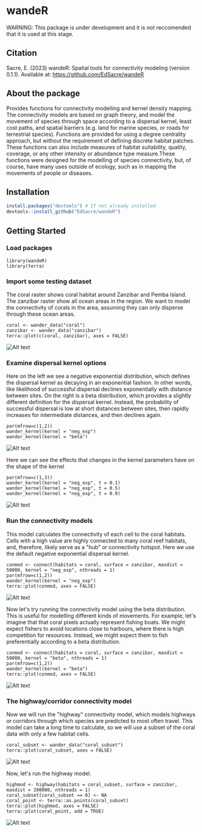 # wandeR
WARNING: This package is under development and it is not reccomended that it is used at this stage.

## Citation
Sacre, E. (2023) wandeR: Spatial tools for connectivity modeling (version 0.1.1). 
Available at: https://github.com/EdSacre/wandeR

## About the package
Provides functions for connectivity modelling and kernel density
mapping. The connectivity models are based on graph theory, and model the 
movement of species through space according to a dispersal kernel, least 
cost paths, and spatial barriers (e.g. land for marine species, or roads
for terrestrial species). Functions are provided for using a degree
centrality approach, but without the requirement of defining discrete
habitat patches. These functions can also include measures of habitat
suitability, quality, coverage, or any other intensity or abundance
type measure.These functions were designed for the modelling of species 
connectivity, but, of course, have many uses outside of ecology, such as in 
mapping the movements of people or diseases.

## Installation
``` r
install.packages("devtools") # If not already installed
devtools::install_github("EdSacre/wandeR")
```

## Getting Started
### Load packages
```{r}
library(wandeR)
library(terra)
```

### Import some testing dataset
The coral raster shows coral habitat around Zanzibar and Pemba Island.
The zanzibar raster show all ocean areas in the region.
We want to model the connectivity of corals in the area, assuming they can only
disperse through these ocean areas.
```{r}
coral <- wander_data("coral")
zanzibar <- wander_data("zanzibar")
terra::plot(c(coral, zanzibar), axes = FALSE)
```
![Alt text](inst/images/coral.jpg)

### Examine dispersal kernel options
Here on the left we see a negative exponential distribution, which defines the dispersal kernel as decaying in
an exponential fashion. In other words, like likelihood of successful dispersal declines exponentially with distance between sites.
On the right is a beta distribution, which provides a slightly different definition for the dispersal kernel.
Instead, the probability of successful dispersal is low at short distances between sites, then rapidly increases for intermediate
distances, and then declines again.
```{r}
par(mfrow=c(1,2))
wander_kernel(kernel = "neg_exp")
wander_kernel(kernel = "beta")
```
![Alt text](inst/images/kernel1.jpg)

Here we can see the effects that changes in the kernel parameters have on the shape of the kernel
```{r}
par(mfrow=c(1,3))
wander_kernel(kernel = "neg_exp", t = 0.1)
wander_kernel(kernel = "neg_exp", t = 0.5)
wander_kernel(kernel = "neg_exp", t = 0.9)
```
![Alt text](inst/images/kernel2.jpg)

### Run the connectivity models
This model calculates the connectivity of each cell to the coral habitats. 
Cells with a high value are highly connected to many coral reef habitats,
and, therefore, likely serve as a "hub" or connectivity hotspot. Here we use the
default negative exponential dispersal kernel.
```{r}
conmod <- connect(habitats = coral, surface = zanzibar, maxdist = 50000, kernel = "neg_exp", nthreads = 1)
par(mfrow=c(1,2))
wander_kernel(kernel = "neg_exp")
terra::plot(conmod, axes = FALSE)
```
![Alt text](inst/images/connect1.jpg)

Now let's try running the connectivity model using the beta distribution. This 
is useful for modelling different kinds of movements. For example, let's imagine
that that coral pixels actually represent fishing boats. We might expect fishers
to avoid locations close to harbours, where there is high competition for 
resources. Instead, we might expect them to fish preferentially according to a
beta distribution.
```{r}
conmod <- connect(habitats = coral, surface = zanzibar, maxdist = 50000, kernel = "beta", nthreads = 1)
par(mfrow=c(1,2))
wander_kernel(kernel = "beta")
terra::plot(conmod, axes = FALSE)
```
![Alt text](inst/images/connect2.jpg)

### The highway/corridor connectivity model
Now we will run the "highway" connectivity model, which models highways or corridors 
through which species are predicted to most often travel. This model can take a
long time to calculate, so we will use a subset of the coral data with only a few
habitat cells.
```{r}
coral_subset <- wander_data("coral_subset")
terra::plot(coral_subset, axes = FALSE)
```
![Alt text](inst/images/highway1.jpg)

Now, let's run the highway model.
```{r}
highmod <- highway(habitats = coral_subset, surface = zanzibar, maxdist = 200000, nthreads = 1)
coral_subset[coral_subset == 0] <- NA
coral_point <- terra::as.points(coral_subset)
terra::plot(highmod, axes = FALSE)
terra::plot(coral_point, add = TRUE)
```
![Alt text](inst/images/highway2.jpg)

